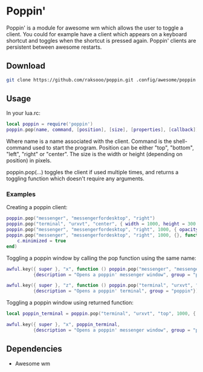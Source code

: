 # Poppin'
Poppin' is a module for awesome wm which allows the user to toggle a client. You could for example have a client which appears on a keyboard shortcut and toggles when the shortcut is pressed again. Poppin' clients are persistent between awesome restarts.

## Download
```sh
git clone https://github.com/raksooo/poppin.git .config/awesome/poppin
```

## Usage
In your lua.rc:
```lua
local poppin = require('poppin')
poppin.pop(name, command, [position], [size], [properties], [callback])
```

Where name is a name associated with the client. Command is the shell-command used to start the program. Position can be either "top", "bottom", "left", "right" or "center". The size is the width or height (depending on position) in pixels.

poppin.pop(...) toggles the client if used multiple times, and returns a toggling function which doesn't require any arguments.

### Examples
Creating a poppin client:
```lua
poppin.pop("messenger", "messengerfordesktop", "right")
poppin.pop("terminal", "urxvt", "center", { width = 1000, height = 300 })
poppin.pop("messenger", "messengerfordesktop", "right", 1000, { opacity = 0.9 })
poppin.pop("messenger", "messengerfordesktop", "right", 1000, {}, function (c)
    c.minimized = true
end)
```

Toggling a poppin window by calling the pop function using the same name:
```lua
awful.key({ super }, "x", function () poppin.pop("messenger", "messengerfordesktop", "right", 1000) end,
          {description = "Opens a poppin' messenger window", group = "poppin"}),

awful.key({ super }, "z", function () poppin.pop("terminal", "urxvt", "center", 1000) end,
          {description = "Opens a poppin' terminal", group = "poppin"}),
```

Toggling a poppin window using returned function:
```lua
local poppin_terminal = poppin.pop("terminal", "urxvt", "top", 1000, { border_width = 5 })

awful.key({ super }, "x", poppin_terminal,
          {description = "Opens a poppin' messenger window", group = "poppin"}),
```

## Dependencies
* Awesome wm


